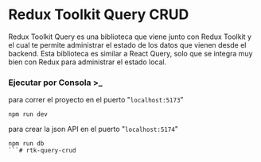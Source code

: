 # Redux Toolkit Query CRUD

Redux Toolkit Query es una biblioteca que viene junto con Redux Toolkit y el cual te permite administrar el estado de los datos que vienen desde el backend. Esta biblioteca es similar a React Query, solo que se integra muy bien con Redux para administrar el estado local.

### Ejecutar por Consola >_

para correr  el proyecto en el puerto "`localhost:5173`"
```
npm run dev
```

para crear la json API en el puerto "`localhost:5174`"

```
npm run db
```# rtk-query-crud
